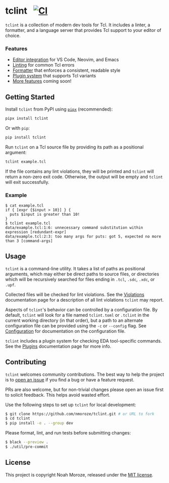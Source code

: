 # tclint &nbsp; [![CI](https://github.com/nmoroze/tclint/actions/workflows/ci.yml/badge.svg)](https://github.com/nmoroze/tclint/actions/workflows/ci.yml)

`tclint` is a collection of modern dev tools for Tcl. It includes a linter, a formatter, and a language server that provides Tcl support to your editor of choice.

### Features

- [Editor integration][lsp] for VS Code, Neovim, and Emacs
- [Linting][violations] for common Tcl errors
- [Formatter][tclfmt] that enforces a consistent, readable style
- [Plugin system](docs/plugins.md) that supports Tcl variants
- [More features][features] coming soon!

## Getting Started

Install `tclint` from PyPI using [`pipx`](https://pypa.github.io/pipx/) (recommended):

```sh
pipx install tclint
```

Or with `pip`:

```sh
pip install tclint
```

Run `tclint` on a Tcl source file by providing its path as a positional argument:

```sh
tclint example.tcl
```

If the file contains any lint violations, they will be printed and `tclint` will return a non-zero exit code. Otherwise, the output will be empty and `tclint` will exit successfully.

### Example

```console
$ cat example.tcl
if { [expr {$input > 10}] } {
  puts $input is greater than 10!
}
$ tclint example.tcl
data/example.tcl:1:6: unnecessary command substitution within expression [redundant-expr]
data/example.tcl:2:3: too many args for puts: got 5, expected no more than 3 [command-args]
```

## Usage

`tclint` is a command-line utility. It takes a list of paths as positional arguments, which may either be direct paths to source files, or directories which will be recursively searched for files ending in `.tcl`, `.sdc`, `.xdc`, or `.upf`.

Collected files will be checked for lint violations.  See the
[Violations](docs/violations.md) documentation page for a description of all
lint violations `tclint` may report.

Aspects of `tclint`'s behavior can be controlled by a configuration file. By default, `tclint` will look for a file named `tclint.toml` or `.tclint` in the current working directory (in that order), but a path to an alternate configuration file can be provided using the `-c` or `--config` flag. See [Configuration](docs/configuration.md) for documentation on the configuration file.

`tclint` includes a plugin system for checking EDA tool-specific commands. See the [Plugins](docs/plugins.md) documentation page for more info.

## Contributing

`tclint` welcomes community contributions. The best way to help the project is to [open an issue](https://github.com/nmoroze/tclint/issues/new) if you find a bug or have a feature request.

PRs are also welcome, but for non-trivial changes please open an issue first to solicit feedback. This helps avoid wasted effort.

Use the following steps to set up `tclint` for local development:

```sh
$ git clone https://github.com/nmoroze/tclint.git # or URL to fork
$ cd tclint
$ pip install -e . --group dev
```

Please format, lint, and run tests before submitting changes:

```sh
$ black --preview .
$ ./util/pre-commit
```

## License

This project is copyright Noah Moroze, released under the [MIT license](LICENSE).

[vscode]: https://marketplace.visualstudio.com/items?itemName=nmoroze.tclint
[violations]: docs/violations.md
[lsp]: docs/lsp.md
[tclfmt]: docs/tclfmt.md
[features]: https://github.com/nmoroze/tclint/issues/91
